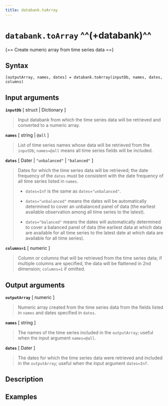 ```yaml
---
title: databank.toArray
---
```


# `databank.toArray` ^^(+databank)^^

{== Create numeric array from time series data ==}


## Syntax

    [outputArray, names, dates] = databank.toArray(inputDb, names, dates, columns)


## Input arguments

__`inputDb`__ [ struct | Dictionary ]
> 
> Input databank from which the time series data will be retrieved and
> converted to a numeric array.
> 

__`names`__ [ string | `@all` ]
> 
> List of time series names whose data will be retrieved from the
> `inputDb`; `names=@all` means all time series fields will be included.
> 

__`dates`__ [ Dater | `"unbalanced"` | `"balanced"` ]
> 
> Dates for which the time series data will be retrieved; the date
> frequency of the `dates` must be consistent with the date frequency of
> all time series listed in `names`.
> 
> * `dates=Inf` is the same as `dates="unbalanced"`.
> 
> * `dates="unbalanced"` means the dates will be automatically determined
>   to cover an unbalanced panel of data (the earliest available
>   observation among all time series to the latest).
> 
> * `dates="balanced"` means the dates will automatically determined to
>   cover a balanced panel of data (the earliest data at which data are
>   available for all time series to the latest date at which data are
>   available for all time series).
> 

__`columns=1`__ [ numeric ]
> 
> Column or columns that will be retrieved from the time series data; if
> multiple columns are specified, the data will be flattened in 2nd
> dimension; `columns=1` if omitted.
> 

## Output arguments 

__`outputArray`__ [ numeric ]
> 
> Numeric array created from the time series data from the fields listed in
> `names` and dates specified in `dates`.
> 

__`names`__ [ string ]
> 
> The names of the time series included in the `outputArray`; useful when
> the input argument `names=@all`.
> 

__`dates`__ [ Dater ]
> 
> The dates for which the time series data were retrieved and included in
> the `outputArray`; useful when the input argument `dates=Inf`.
> 

## Description


## Examples


